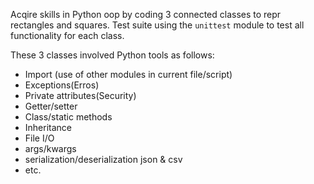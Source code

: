 Acqire  skills in Python oop by coding 3 connected classes to repr rectangles and squares. 
Test suite using the `unittest` module to test all functionality for each class.

These 3 classes involved Python tools as follows:
* Import (use of other modules in current file/script)
* Exceptions(Erros)
* Private attributes(Security)
* Getter/setter
* Class/static methods
* Inheritance
* File I/O
* args/kwargs
* serialization/deserialization json & csv
* etc.
